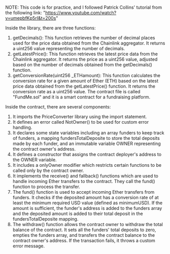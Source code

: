 NOTE: This code is for practice, and I followed Patrick Collins' tutorial from the following link: "https://www.youtube.com/watch?v=umepbfKp5rI&t=200s"

Inside the library, there are three functions:

1. getDecimals(): This function retrieves the number of decimal places used for the price data obtained from the Chainlink aggregator. It returns a uint256 value representing the number of decimals.
2. getLatestPrice(): This function retrieves the latest price data from the Chainlink aggregator. It returns the price as a uint256 value, adjusted based on the number of decimals obtained from the getDecimals() function.
3. getConversionRate(uint256 _ETHamount): This function calculates the conversion rate for a given amount of Ether (ETH) based on the latest price data obtained from the getLatestPrice() function. It returns the conversion rate as a uint256 value.
The contract file is called "FundMe.sol" and it is a smart contract for a fundraising platform.

Inside the contract, there are several components:

1. It imports the PriceConverter library using the import statement.
2. It defines an error called NotOwner() to be used for custom error handling.
3. It declares some state variables including an array funders to keep track of funders, a mapping fundersTotalDeposite to store the total deposits made by each funder, and an immutable variable OWNER representing the contract owner's address.
4. It defines a constructor that assigns the contract deployer's address to the OWNER variable.
5. It includes a onlyOwner modifier which restricts certain functions to be called only by the contract owner.
6. It implements the receive() and fallback() functions which are used to handle incoming Ether transfers to the contract. They call the fund() function to process the transfer.
7. The fund() function is used to accept incoming Ether transfers from funders. It checks if the deposited amount has a conversion rate of at least the minimum required USD value (defined as minimumUSD). If the amount is sufficient, the funder's address is added to the funders array and the deposited amount is added to their total deposit in the fundersTotalDeposite mapping.
8. The withdraw() function allows the contract owner to withdraw the total balance of the contract. It sets all the funders' total deposits to zero, empties the funders array, and transfers the contract balance to the contract owner's address. If the transaction fails, it throws a custom error message.